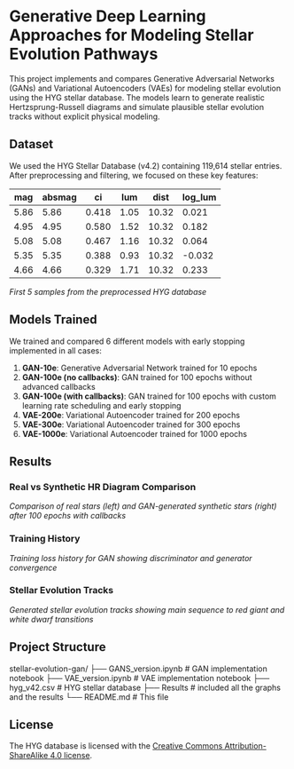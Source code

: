 # Generative Deep Learning Approaches for Modeling Stellar Evolution Pathways

This project implements and compares Generative Adversarial Networks (GANs) and Variational Autoencoders (VAEs) for modeling stellar evolution using the HYG stellar database. The models learn to generate realistic Hertzsprung-Russell diagrams and simulate plausible stellar evolution tracks without explicit physical modeling.

## Dataset

We used the HYG Stellar Database (v4.2) containing 119,614 stellar entries. After preprocessing and filtering, we focused on these key features:

| mag | absmag | ci   | lum    | dist  | log_lum |
|-----|--------|------|--------|-------|---------|
| 5.86 | 5.86   | 0.418 | 1.05   | 10.32 | 0.021   |
| 4.95 | 4.95   | 0.580 | 1.52   | 10.32 | 0.182   |
| 5.08 | 5.08   | 0.467 | 1.16   | 10.32 | 0.064   |
| 5.35 | 5.35   | 0.388 | 0.93   | 10.32 | -0.032  |
| 4.66 | 4.66   | 0.329 | 1.71   | 10.32 | 0.233   |

*First 5 samples from the preprocessed HYG database*

## Models Trained

We trained and compared 6 different models with early stopping implemented in all cases:

1. **GAN-10e**: Generative Adversarial Network trained for 10 epochs
2. **GAN-100e (no callbacks)**: GAN trained for 100 epochs without advanced callbacks
3. **GAN-100e (with callbacks)**: GAN trained for 100 epochs with custom learning rate scheduling and early stopping
4. **VAE-200e**: Variational Autoencoder trained for 200 epochs
5. **VAE-300e**: Variational Autoencoder trained for 300 epochs  
6. **VAE-1000e**: Variational Autoencoder trained for 1000 epochs

## Results

### Real vs Synthetic HR Diagram Comparison

*Comparison of real stars (left) and GAN-generated synthetic stars (right) after 100 epochs with callbacks*

### Training History

*Training loss history for GAN showing discriminator and generator convergence*

### Stellar Evolution Tracks

*Generated stellar evolution tracks showing main sequence to red giant and white dwarf transitions*

## Project Structure
stellar-evolution-gan/
├── GANS_version.ipynb # GAN implementation notebook
├── VAE_version.ipynb # VAE implementation notebook
├── hyg_v42.csv # HYG stellar database
├── Results # included all the graphs and the results
└── README.md # This file

## License
The HYG database is licensed with the [Creative Commons Attribution-ShareAlike 4.0 license](https://creativecommons.org/licenses/by-sa/4.0/deed.en).

